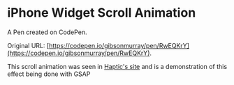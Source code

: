# iPhone Widget Scroll Animation

A Pen created on CodePen.

Original URL: [https://codepen.io/gibsonmurray/pen/RwEQKrY](https://codepen.io/gibsonmurray/pen/RwEQKrY).

This scroll animation was seen in [Haptic's site](haptic.app) and is a demonstration of this effect being done with GSAP